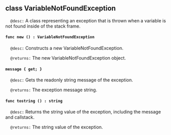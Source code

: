## class VariableNotFoundException

&nbsp;&nbsp;&nbsp;&nbsp;```@desc:``` A class representing an exception that is thrown when a variable is not found inside of the stack frame.

#### ```func new () : VariableNotFoundException```

&nbsp;&nbsp;&nbsp;&nbsp;```@desc:``` Constructs a new VariableNotFoundException.

&nbsp;&nbsp;&nbsp;&nbsp;```@returns:``` The new VariableNotFoundException object.

#### ```message { get; }```

&nbsp;&nbsp;&nbsp;&nbsp;```@desc:``` Gets the readonly string message of the exception.

&nbsp;&nbsp;&nbsp;&nbsp;```@returns:``` The exception message string.

#### ```func tostring () : string```

&nbsp;&nbsp;&nbsp;&nbsp;```@desc:``` Returns the string value of the exception, including the message and callstack.

&nbsp;&nbsp;&nbsp;&nbsp;```@returns:``` The string value of the exception.

